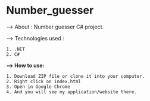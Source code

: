 # Number_guesser

--> About : Number guesser C# project.

--> Technologies used : 

    1. .NET
    2. C#
    
<b>--> How to use:</b> 

    1. Download ZIP file or clone it into your computer.
    2. Right click on index.html 
    3. Open in Google Chrome
    4. And you will see my application/website there.
